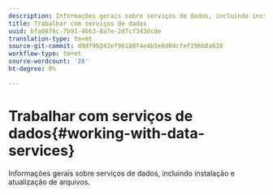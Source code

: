 ```yaml
---
description: Informações gerais sobre serviços de dados, incluindo instalação e atualização de arquivos.
title: Trabalhar com serviços de dados
uuid: bfa08f6c-7b91-4663-8a7e-2d7cf343dcde
translation-type: tm+mt
source-git-commit: d9df90242ef96188f4e4b5e6d04cfef196b0a628
workflow-type: tm+mt
source-wordcount: '28'
ht-degree: 0%

---
```



# Trabalhar com serviços de dados{#working-with-data-services}

Informações gerais sobre serviços de dados, incluindo instalação e atualização de arquivos.

